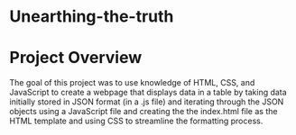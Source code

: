 # Unearthing-the-truth

<h1>Project Overview</h1>
<p>
The goal of this project was to use knowledge of HTML, CSS, and JavaScript to create a webpage that displays data in a table by taking data initially stored in JSON format (in a .js file) and iterating through the JSON objects using a JavaScript file and creating the the index.html file as the HTML template and using CSS to streamline the formatting process.
</p>

